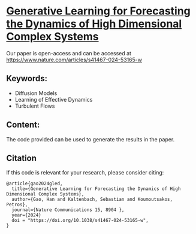 # [Generative Learning for Forecasting the Dynamics of High Dimensional Complex Systems](https://www.nature.com/articles/s41467-024-53165-w)

Our paper is open-access and can be accessed at https://www.nature.com/articles/s41467-024-53165-w

## Keywords:
- Diffusion Models
- Learning of Effective Dynamics
- Turbulent Flows

## Content:
The code provided can be used to generate the results in the paper. 

## Citation
If this code is relevant for your research, please consider citing:
```
@article{gao2024gled,
  title={Generative Learning for Forecasting the Dynamics of High Dimensional Complex Systems},
  author={Gao, Han and Kaltenbach, Sebastian and Koumoutsakos, Petros},
  journal={Nature Communications 15, 8904 },
  year={2024}
  doi = "https://doi.org/10.1038/s41467-024-53165-w",
}
```
